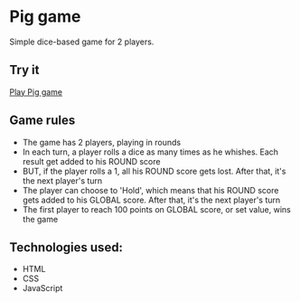 # Pig game
Simple dice-based game for 2 players.
## Try it
[Play Pig game](https://krywa5.github.io/pig-game/)
## Game rules
* The game has 2 players, playing in rounds
* In each turn, a player rolls a dice as many times as he whishes. Each result get added to his ROUND score
* BUT, if the player rolls a 1, all his ROUND score gets lost. After that, it's the next player's turn
* The player can choose to 'Hold', which means that his ROUND score gets added to his GLOBAL score. After that, it's the next player's turn
* The first player to reach 100 points on GLOBAL score, or set value, wins the game
## Technologies used:
* HTML
* CSS
* JavaScript

